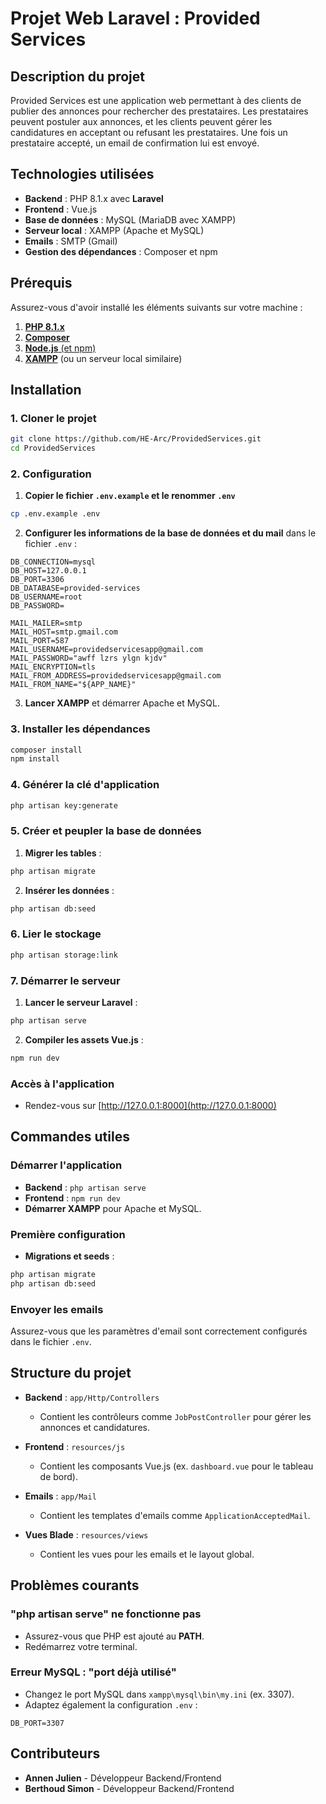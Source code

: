 # **Projet Web Laravel : Provided Services**

## **Description du projet**

Provided Services est une application web permettant à des clients de publier des annonces pour rechercher des prestataires. Les prestataires peuvent postuler aux annonces, et les clients peuvent gérer les candidatures en acceptant ou refusant les prestataires. Une fois un prestataire accepté, un email de confirmation lui est envoyé.

## **Technologies utilisées**

- **Backend** : PHP 8.1.x avec **Laravel**
- **Frontend** : Vue.js
- **Base de données** : MySQL (MariaDB avec XAMPP)
- **Serveur local** : XAMPP (Apache et MySQL)
- **Emails** : SMTP (Gmail)
- **Gestion des dépendances** : Composer et npm

## **Prérequis**

Assurez-vous d'avoir installé les éléments suivants sur votre machine :

1. [**PHP 8.1.x**](https://www.php.net/)
2. [**Composer**](https://getcomposer.org/)
3. [**Node.js** (et npm)](https://nodejs.org/)
4. [**XAMPP**](https://www.apachefriends.org/) (ou un serveur local similaire)


## **Installation**

### **1. Cloner le projet**

```bash
git clone https://github.com/HE-Arc/ProvidedServices.git
cd ProvidedServices
```

### **2. Configuration**

1. **Copier le fichier `.env.example` et le renommer `.env`**

```bash
cp .env.example .env
```

2. **Configurer les informations de la base de données et du mail** dans le fichier `.env` :

```
DB_CONNECTION=mysql
DB_HOST=127.0.0.1
DB_PORT=3306
DB_DATABASE=provided-services
DB_USERNAME=root
DB_PASSWORD=

MAIL_MAILER=smtp
MAIL_HOST=smtp.gmail.com
MAIL_PORT=587
MAIL_USERNAME=providedservicesapp@gmail.com
MAIL_PASSWORD="awff lzrs ylgn kjdv"
MAIL_ENCRYPTION=tls
MAIL_FROM_ADDRESS=providedservicesapp@gmail.com
MAIL_FROM_NAME="${APP_NAME}"
```

3. **Lancer XAMPP** et démarrer Apache et MySQL.

### **3. Installer les dépendances**

```bash
composer install
npm install
```

### **4. Générer la clé d'application**

```bash
php artisan key:generate
```

### **5. Créer et peupler la base de données**

1. **Migrer les tables** :

```bash
php artisan migrate
```

2. **Insérer les données** :

```bash
php artisan db:seed
```

### **6. Lier le stockage**

```bash
php artisan storage:link
```

### **7. Démarrer le serveur**

1. **Lancer le serveur Laravel** :

```bash
php artisan serve
```

2. **Compiler les assets Vue.js** :

```bash
npm run dev
```

### **Accès à l'application**

- Rendez-vous sur [http://127.0.0.1:8000](http://127.0.0.1:8000)

## **Commandes utiles**

### **Démarrer l'application**

- **Backend** : `php artisan serve`
- **Frontend** : `npm run dev`
- **Démarrer XAMPP** pour Apache et MySQL.

### **Première configuration**

- **Migrations et seeds** :

```bash
php artisan migrate
php artisan db:seed
```

### **Envoyer les emails**

Assurez-vous que les paramètres d'email sont correctement configurés dans le fichier `.env`.


## **Structure du projet**

- **Backend** : `app/Http/Controllers`  
   - Contient les contrôleurs comme `JobPostController` pour gérer les annonces et candidatures.

- **Frontend** : `resources/js`  
   - Contient les composants Vue.js (ex. `dashboard.vue` pour le tableau de bord).

- **Emails** : `app/Mail`  
   - Contient les templates d'emails comme `ApplicationAcceptedMail`.

- **Vues Blade** : `resources/views`  
   - Contient les vues pour les emails et le layout global.


## **Problèmes courants**

### **"php artisan serve" ne fonctionne pas**

- Assurez-vous que PHP est ajouté au **PATH**.
- Redémarrez votre terminal.

### **Erreur MySQL : "port déjà utilisé"**

- Changez le port MySQL dans `xampp\mysql\bin\my.ini` (ex. 3307).
- Adaptez également la configuration `.env` :

```plaintext
DB_PORT=3307
```

## **Contributeurs**

- **Annen Julien** - Développeur Backend/Frontend
- **Berthoud Simon** - Développeur Backend/Frontend
